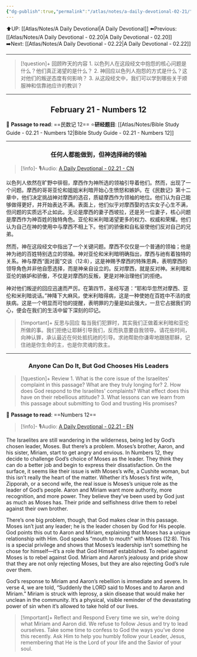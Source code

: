 ```yaml
---
{"dg-publish":true,"permalink":"/atlas/notes/a-daily-devotional-02-21/"}
---
```


 ⬆️UP: [[Atlas/Notes/A Daily Devotional\|A Daily Devotional]]
⬅️Previous: [[Atlas/Notes/A Daily Devotional - 02.20\|A Daily Devotional - 02.20]]
➡️Next: [[Atlas/Notes/A Daily Devotional - 02.22\|A Daily Devotional - 02.22]]

---

> [!question]+ 回顾昨天的内容
> 1.⁠ ⁠以色列人在这段经文中抱怨的核心问题是什么？他们真正渴望的是什么？
> 2.⁠ ⁠神回应以色列人抱怨的方式是什么？这对他们的叛逆态度有何影响？
> 3.⁠ ⁠从这段经文中，我们可以学到哪些关于顺服神和信靠祂应许的教训？

---
## <center>February 21 - Numbers 12</center>

📖 **Passage to read**: ==民数记 12==
⭐**研经题目**: [[Atlas/Notes/Bible Study Guide - 02.21 - Numbers 12\|Bible Study Guide - 02.21 - Numbers 12]]

---
### <center>任何人都能做到，但神选择祂的领袖</center>

> [!info]- 🎙️Audio: [A Daily Devotional - 02.21 - CN]()

以色列人依然在旷野中徘徊，摩西作为神所选的领袖引导着他们。然而，出现了一个问题。摩西的哥哥亚伦和姐姐米利暗开始心生愤怒和嫉妒。在《民数记》第十二章中，他们决定挑战神对摩西的选召，质疑摩西作为领袖的地位。他们认为自己能够做得更好，并开始表达不满。表面上，他们似乎对摩西娶的古实女子心生不满，但问题的实质远不止如此。无论是摩西的妻子西坡拉，还是另一位妻子，核心问题是摩西作为神百姓的独特角色。亚伦和米利暗渴望更多的权力、权威和荣耀。他们认为自己在神的使用中与摩西不相上下。他们的骄傲和自私驱使他们反对自己的兄弟。

然而，神在这段经文中指出了一个关键问题。摩西不仅仅是一个普通的领袖；他是神为祂的百姓特别选立的领袖。神对亚伦和米利暗明确指出，摩西与祂有着独特的关系。神与摩西“面对面”交谈（12:8），这是神赐予摩西的特殊恩典，表明摩西的领导角色并非他自愿选择，而是神亲自设立的。反对摩西，就是反对神。米利暗和亚伦的嫉妒和骄傲，不仅是对摩西的反叛，更是对神治理他们的拒绝。

神对他们叛逆的回应迅速而严厉。在第四节，圣经写道：“耶和华忽然对摩西、亚伦和米利暗说话。”神降下大麻风，使米利暗得病，这是一种使她在百姓中不洁的皮肤病。这是一个明显而可怕的提醒，表明罪的力量是如此强大，一旦它占据我们的心，便会在我们的生活中留下深刻的印记。

> [!important]+ 反思与回应
每当我们犯罪时，其实我们正做着米利暗和亚伦所做的事。我们拒绝让耶稣引导我们，反而执意要自我领导。请花些时间，向神认罪，承认最近在何处抵抗祂的引导。求祂帮助你谦卑地跟随耶稣，记住祂是你生命的主，也是你灵魂的救主。

---
### <center>Anyone Can Do It, But God Chooses His Leaders</center>

> [!question]+ Review
> 1.⁠ ⁠What is the core issue of the Israelites' complaint in this passage? What are they truly longing for?
> 2.⁠ ⁠How does God respond to the Israelites' complaints? What effect does this have on their rebellious attitude?
> 3.⁠ ⁠What lessons can we learn from this passage about submitting to God and trusting His promises?

📖 **Passage to read**: ==Numbers 12==

> [!info]- 🎙️Audio: [A Daily Devotional - 02.21 - EN]()  

The Israelites are still wandering in the wilderness, being led by God’s chosen leader, Moses. But there’s a problem. Moses’s brother, Aaron, and his sister, Miriam, start to get angry and envious. In Numbers 12, they decide to challenge God’s choice of Moses as the leader. They think they can do a better job and begin to express their dissatisfaction. On the surface, it seems like their issue is with Moses’s wife, a Cushite woman, but this isn’t really the heart of the matter. Whether it’s Moses’s first wife, Zipporah, or a second wife, the real issue is Moses’s unique role as the leader of God’s people. Aaron and Miriam want more authority, more recognition, and more power. They believe they’ve been used by God just as much as Moses has. Their pride and selfishness drive them to rebel against their own brother.

There’s one big problem, though, that God makes clear in this passage. Moses isn’t just any leader; he is the leader chosen by God for His people. God points this out to Aaron and Miriam, explaining that Moses has a unique relationship with Him. God speaks “mouth to mouth” with Moses (12:8). This is a special privilege and shows that Moses’s leadership isn’t something he chose for himself—it’s a role that God Himself established. To rebel against Moses is to rebel against God. Miriam and Aaron’s jealousy and pride show that they are not only rejecting Moses, but they are also rejecting God’s rule over them.

God’s response to Miriam and Aaron’s rebellion is immediate and severe. In verse 4, we are told, “Suddenly the LORD said to Moses and to Aaron and Miriam.” Miriam is struck with leprosy, a skin disease that would make her unclean in the community. It’s a physical, visible reminder of the devastating power of sin when it’s allowed to take hold of our lives. 

> [!important]+ Reflect and Respond
Every time we sin, we’re doing what Miriam and Aaron did. We refuse to follow Jesus and try to lead ourselves. Take some time to confess to God the ways you’ve done this recently. Ask Him to help you humbly follow your Leader, Jesus, remembering that He is the Lord of your life and the Savior of your soul.






















